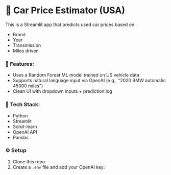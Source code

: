 # 🚗 Car Price Estimator (USA)

This is a Streamlit app that predicts used car prices based on:
- Brand
- Year
- Transmission
- Miles driven

### 🧠 Features:
- Uses a Random Forest ML model trained on US vehicle data
- Supports natural language input via OpenAI (e.g., "2020 BMW automatic 45000 miles")
- Clean UI with dropdown inputs + prediction log

### 🔌 Tech Stack:
- Python
- Streamlit
- Scikit-learn
- OpenAI API
- Pandas

### ⚙️ Setup

1. Clone this repo
2. Create a `.env` file and add your OpenAI key:



